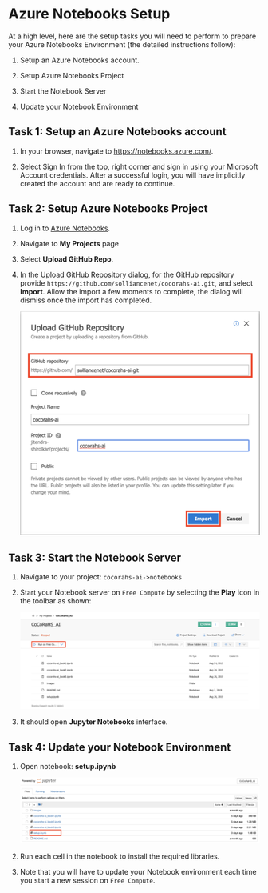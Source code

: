 # Azure Notebooks Setup

At a high level, here are the setup tasks you will need to perform to prepare your Azure Notebooks Environment (the detailed instructions follow):

1. Setup an Azure Notebooks account. 

2. Setup Azure Notebooks Project

3. Start the Notebook Server

4. Update your Notebook Environment 

## Task 1: Setup an Azure Notebooks account
1. In your browser, navigate to https://notebooks.azure.com/.

2. Select Sign In from the top, right corner and sign in using your Microsoft Account credentials. After a successful login, you will have implicitly created the account and are ready to continue.

## Task 2: Setup Azure Notebooks Project

1. Log in to [Azure Notebooks](https://notebooks.azure.com/).

2. Navigate to **My Projects** page

3. Select **Upload GitHub Repo**.

4. In the Upload GitHub Repository dialog, for the GitHub repository provide `https://github.com/solliancenet/cocorahs-ai.git`, and select **Import**. Allow the import a few moments to complete, the dialog will dismiss once the import has completed.

	![In the dialog the GitHub URL to upload the project repository is shown.](images/01.png 'Upload GitHub Repository')

## Task 3: Start the Notebook Server

1. Navigate to your project: `cocorahs-ai->notebooks`

2. Start your Notebook server on `Free Compute` by selecting the **Play** icon in the toolbar as shown:

	![The image shows the Azure Notebooks Projects page and highlights the area to select.](images/02.png 'Start Notebook Server')

3. It should open **Jupyter Notebooks** interface.

## Task 4: Update your Notebook Environment 

1. Open notebook: **setup.ipynb**

	![Jupyter Notebooks Interface with setup.ipynb notebook selected.](images/03.png 'Jupyter Notebooks')

2. Run each cell in the notebook to install the required libraries.

3. Note that you will have to update your Notebook environment each time you start a new session on `Free Compute`.
